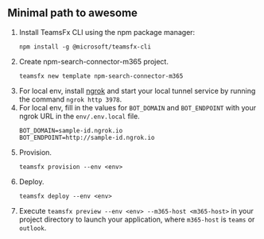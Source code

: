 ## Minimal path to awesome
1. Install TeamsFx CLI using the npm package manager:
    ```
    npm install -g @microsoft/teamsfx-cli
    ```
1. Create npm-search-connector-m365 project.
    ```
    teamsfx new template npm-search-connector-m365
    ```
1. For local env, install [ngrok](https://ngrok.com/download) and start your local tunnel service by running the command `ngrok http 3978`.
1. For local env, fill in the values for `BOT_DOMAIN` and `BOT_ENDPOINT` with your ngrok URL in the `env/.env.local` file.
   ```
   BOT_DOMAIN=sample-id.ngrok.io
   BOT_ENDPOINT=http://sample-id.ngrok.io
   ```
1. Provision.
    ```
    teamsfx provision --env <env>
    ```
1. Deploy.
    ```
    teamsfx deploy --env <env>
    ```
1. Execute `teamsfx preview --env <env> --m365-host <m365-host>` in your project directory to launch your application, where `m365-host` is `teams` or `outlook`.